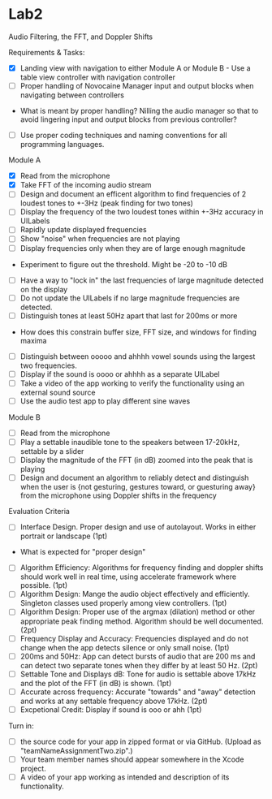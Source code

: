 # Lab2
Audio Filtering, the FFT, and Doppler Shifts

Requirements & Tasks:
- [x] Landing view with navigation to either Module A or Module B - Use a table view controller with navigation controller
- [ ] Proper handling of Novocaine Manager input and output blocks when navigating between controllers
-  What is meant by proper handling? Nilling the audio manager so that to avoid lingering input and output blocks from previous controller?
- [ ] Use proper coding techniques and naming conventions for all programming languages.

Module A
- [x] Read from the microphone
- [x] Take FFT of the incoming audio stream
- [ ] Design and document an efficent algorithm to find frequencies of 2 loudest tones to +-3Hz (peak finding for two tones)
- [ ] Display the frequency of the two loudest tones within +-3Hz accuracy in UILabels
- [ ] Rapidly update displayed frequencies
- [ ] Show "noise" when frequencies are not playing
- [ ] Display frequencies only when they are of large enough magnitude
- Experiment to figure out the threshold. Might be -20 to -10 dB
- [ ] Have a way to "lock in" the last frequencies of large magnitude detected on the display
- [ ] Do not update the UILabels if no large magnitude frequencies are detected.
- [ ] Distinguish tones at least 50Hz apart that last for 200ms or more
- How does this constrain buffer size, FFT size, and windows for finding maxima
- [ ] Distinguish between ooooo and ahhhh vowel sounds using the largest two frequencies.
- [ ] Display if the sound is oooo or ahhhh as a separate UILabel
- [ ] Take a video of the app working to verify the functionality using an external sound source
- [ ] Use the audio test app to play different sine waves

Module B
- [ ] Read from the microphone
- [ ] Play a settable inaudible tone to the speakers between 17-20kHz, settable by a slider
- [ ] Display the magnitude of the FFT (in dB) zoomed into the peak that is playing
- [ ] Design and document an algorithm to reliably detect and distinguish when the user is {not gesturing, gestures toward, or guesturing away} from the microphone using Doppler shifts in the frequency

Evaluation Criteria
- [ ] Interface Design. Proper design and use of autolayout. Works in either portrait or landscape (1pt)
- What is expected for "proper design"
- [ ] Algorithm Efficiency: Algorithms for frequency finding and doppler shifts should work well in real time, using accelerate framework where possible. (1pt)
- [ ] Algorithm Design: Mange the audio object effectively and efficiently. Singleton classes used properly among view controllers. (1pt)
- [ ] Algorithm Design: Proper use of the argmax (dilation) method or other appropriate peak finding method. Algorithm should be well documented. (2pt)
- [ ] Frequency Display and Accuracy: Frequencies displayed and do not change when the app detects silence or only small noise. (1pt)
- [ ] 200ms and 50Hz: App can detect bursts of audio that are 200 ms and can detect two separate tones when they differ by at least 50 Hz. (2pt)
- [ ] Settable Tone and Displays dB: Tone for audio is settable above 17kHz and the plot of the FFT (in dB) is shown. (1pt)
- [ ] Accurate across frequency: Accurate "towards" and "away" detection and works at any settable frequency above 17kHz. (2pt)
- [ ] Excpetional Credit: Display if sound is ooo or ahh (1pt)

Turn in:
- [ ] the source code for your app in zipped format or via GitHub. (Upload as "teamNameAssignmentTwo.zip".) 
- [ ] Your team member names should appear somewhere in the Xcode project. 
- [ ] A video of your app working as intended and description of its functionality.
